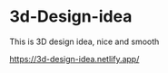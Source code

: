 # 3d-Design-idea  

This is 3D design idea, nice and smooth           

https://3d-design-idea.netlify.app/
